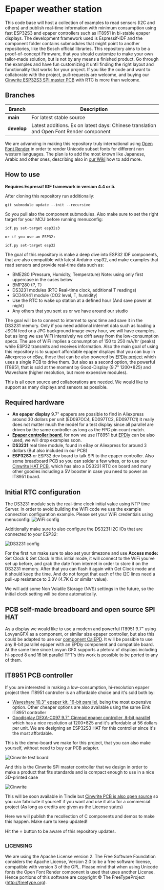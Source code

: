 # Epaper weather station

This code base will host a collection of examples to read sensors (I2C and others) and publish real-time information with minimum consumption using fast ESP32S3 and epaper controllers such as IT8951 in bi-stable epaper displays.
The development framework used is Espressif-IDF and the component folder contains submodules that might point to another repositories, like the Bosch official libraries.
This repository aims to be a proof-of-concept Firmware, that you should customize to make your own tailor-made solution, but is not by any means a finished product. 
Go through the examples and have fun customizing it until finding the right layout and functionality that works for your project. If you like the code and want to collaborate with the project, pull-requests are welcome, and buying our [Cinwrite ESP32S3 SPI master PCB](https://www.tindie.com/stores/fasani) with RTC is more than welcome.

## Branches

Branch | Description
--- | --- 
**main** |  For latest stable source
**develop** | Latest additions. Ex on latest days: Chinese translation and Open Font Render component

We are advancing in making this repository truly international using [Open Font Render](https://github.com/takkaO/openFontRender) in order to render Unicode subset fonts for different non western languages. The plan is to add the most known like Japanese, Arabic and other ones, describing also in [our Wiki](https://github.com/martinberlin/epaper-weather-station/wiki) how to add more.

## How to use

**Requires Espressif IDF framework in version 4.4 or 5.**

After cloning this repository run additionally:

    git submodule update --init --recursive

So you pull also the component submodules. Also make sure to set the right target for your MCU before running menuconfig:

    idf.py set-target esp32s3

    or if you use an ESP32:

    idf.py set-target esp32

The goal of this repository is make a deep dive into ESP32 IDF components, that are also compatible with latest Arduino-esp32, and make examples that read sensors and provide real-time data such as: 

- BME280 (Pressure, Humidity, Temperature) Note: using only first uppercase in the cases below
- BMP280 (P, T)
- DS3231 modules (RTC Real-time clock, additional T readings)
- SCD40/41 module (CO2 level, T, humidity)
- Use the RTC to wake up station at a defined hour (And save power at night)
- Any others that you sent us or we have around our studio

The goal will be to connect to internet to sync time and save it in the DS3231 memory. Only if you need addional internet data such as loading a JSON feed or a JPG background image every hour, we will have examples, but as long we use WiFi intensively we drift away from the low-consumption specs. The use of WiFi implies a consumption of 150 to 250 mA/hr (peaks) while ESP32 transmits and receives information.
Also the main goal of using this repository is to support affordable epaper displays that you can buy in Aliexpress or eBay, those that can be also powered by [EPDiy project](https://github.com/vroland/epdiy) which uses a single PCB to drive them. But also as a second option, the powerful IT8951, that is sold at the moment by Good-Display (9.7" 1200*825) and Waveshare (higher resolution, but more expensive modules).

This is all open source and collaborations are needed. We would like to support as many displays and sensors as possible.

## Required hardware

- **An epaper display**
 9.7" epapers are possible to find in Aliexpress around 30 dollars per unit (ED097OC4, ED097TC2, ED097TC1) it really does not matter much the model for a test display since all parallel are driven by the same controller as long as the FPC pin count match.
- [**Epaper controller board**](#it8951-pcb-controller), for now we use IT8951 but [EPDiy](https://github.com/vroland/epdiy) can be also used, we will drop examples soon.
- **DS3231** real time module, found in eBay or Aliexpress for around 3 dollars (But also included in our PCB)
- **ESP32S3** or ESP32 dev board to talk SPI to the epaper controller. Also some breadboard PCB so you can solder a few wires, or to use our [Cinwrite HAT PCB](https://www.tindie.com/stores/fasani), which has also a DS3231 RTC on board and many other goodies including a 5V booster in case you need to power an IT8951 board.

## Initial RTC configuration

The DS3231 module sets the real-time clock initial value using NTP time Server.
In order to avoid building the WiFi code we use the example connection configuration example. Please set your WiFi credentials using menuconfig:
![WiFi config](assets/readme/wifi-configuration.png)

Additionally make sure to also configure the DS3231 I2C IOs that are connected to your ESP32:

![DS3231 config](assets/readme/ds3231.png)

For the first run make sure to also set your timezone and use **Access mode:** Set Clock & Get Clock
In this initial mode, it will connect to the WiFi you've set up before, and grab the date from internet in order to store it on the DS3231 memory. After that you can flash it again with Get Clock mode and it should keep the time. 
And do not forget that each of the I2C lines need a pull-up resistance to 3.3V (4.7K Ω or similar value).

We will add some Non Volatile Storage (NVS) settings in the future, so the initial clock setting will be done automatically. 

## PCB self-made breadboard and open source SPI HAT

As a display we would like to use a modern and powerful IT8951 9.7" using LovyanGFX as a component, or similar size epaper controller, but also this could be adapted to use our [component CalEPD](https://github.com/martinberlin/CalEPD).
It will be possible to use any 8-bit parallel epaper with an EPDiy component and compatible board.
At the same time since Lovyan GFX supports a pletora of displays including hi-speed 8 and 16 bit parallel TFT's this work is possible to be ported to any of them. 

## IT8951 PCB controller

If you are interested in making a low-consumption, hi-resolution epaper project then IT8951 controller is an affordable choice and it's sold both by:

- [Waveshare 10.3" epaper kit, 16-bit parallel](https://www.waveshare.com/product/displays/e-paper/epaper-1/10.3inch-e-paper-hat.htm), being the most expensive option. Other cheaper options are also available using the same Eink IT8951 controller
- [Goodisplay DEXA-C097 9.7" Cinread epaper controller, 8-bit parallel](https://www.good-display.com/product/425.html) which has a nice resolution at 1200*825 and it's affordable at 56 dollars per unit. We are designing an ESP32S3 HAT for this controller since it's the most affordable.

This is the demo-board we make for this project, that you can also make yourself, without need to buy our PCB adapter.

![Cinwrite test board](assets/s3-hat-dexa-it8951-pcb.jpg)

And this is the Cinwrite SPI master controller that we design in order to make a product that fits standards and is compact enough to use in a nice 3D-printed case

![Cinwrite](https://github.com/martinberlin/H-cinread-it8951/raw/main/components/assets/IT8951-HAT-Front.jpg)

This will be soon available in Tindie but [Cinwrite PCB is also open source](https://github.com/martinberlin/H-cinread-it8951) so you can fabricate it yourself if you want and use it also for a commercial project (As long as credits are given as the License states)

Here we will publish the recollection of C components and demos to make this happen. Make sure to keep updated!

Hit the ⭐ button to be aware of this repository updates.

### LICENSING

We are using the Apache License version 2. The Free Software Foundation considers the Apache License, Version 2.0 to be a free software license, compatible with version 3 of the GPL.
Please mind that when using Unicode fonts the Open Font Render component is used that uses another License.
Hence portions of this software are copyright © The FreeTypeProject (http://freetype.org).
